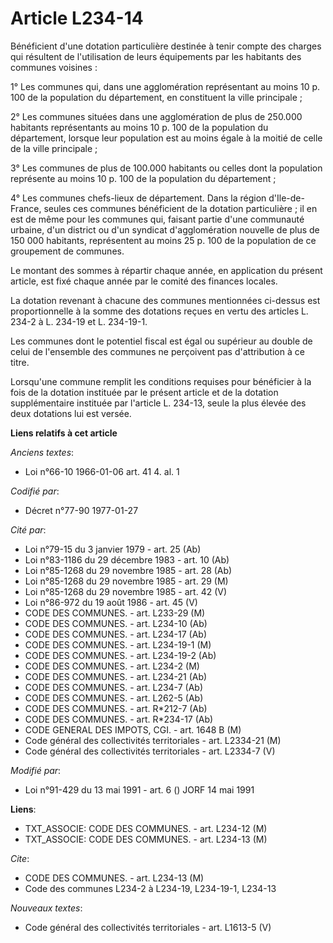 # Article L234-14

Bénéficient d'une dotation particulière destinée à tenir compte des charges qui résultent de l'utilisation de leurs
équipements par les habitants des communes voisines :

1° Les communes qui, dans une agglomération représentant au moins 10 p. 100 de la population du département, en constituent
la ville principale ;

2° Les communes situées dans une agglomération de plus de 250.000 habitants représentants au moins 10 p. 100 de la population
du département, lorsque leur population est au moins égale à la moitié de celle de la ville principale ;

3° Les communes de plus de 100.000 habitants ou celles dont la population représente au moins 10 p. 100 de la population du
département ;

4° Les communes chefs-lieux de département. Dans la région d'Ile-de-France, seules ces communes bénéficient de la dotation
particulière ; il en est de même pour les communes qui, faisant partie d'une communauté urbaine, d'un district ou d'un
syndicat d'agglomération nouvelle de plus de 150 000 habitants, représentent au moins 25 p. 100 de la population de ce
groupement de communes.

Le montant des sommes à répartir chaque année, en application du présent article, est fixé chaque année par le comité des
finances locales.

La dotation revenant à chacune des communes mentionnées ci-dessus est proportionnelle à la somme des dotations reçues en
vertu des articles L. 234-2 à L. 234-19 et L. 234-19-1.

Les communes dont le potentiel fiscal est égal ou supérieur au double de celui de l'ensemble des communes ne perçoivent pas
d'attribution à ce titre.

Lorsqu'une commune remplit les conditions requises pour bénéficier à la fois de la dotation instituée par le présent article
et de la dotation supplémentaire instituée par l'article L. 234-13, seule la plus élevée des deux dotations lui est versée.

**Liens relatifs à cet article**

_Anciens textes_:

  - Loi n°66-10 1966-01-06 art. 41 4. al. 1

_Codifié par_:

  - Décret n°77-90 1977-01-27

_Cité par_:

  - Loi n°79-15 du 3 janvier 1979 - art. 25 (Ab)
  - Loi n°83-1186 du 29 décembre 1983 - art. 10 (Ab)
  - Loi n°85-1268 du 29 novembre 1985 - art. 28 (Ab)
  - Loi n°85-1268 du 29 novembre 1985 - art. 29 (M)
  - Loi n°85-1268 du 29 novembre 1985 - art. 42 (V)
  - Loi n°86-972 du 19 août 1986 - art. 45 (V)
  - CODE DES COMMUNES. - art. L233-29 (M)
  - CODE DES COMMUNES. - art. L234-10 (Ab)
  - CODE DES COMMUNES. - art. L234-17 (Ab)
  - CODE DES COMMUNES. - art. L234-19-1 (M)
  - CODE DES COMMUNES. - art. L234-19-2 (Ab)
  - CODE DES COMMUNES. - art. L234-2 (M)
  - CODE DES COMMUNES. - art. L234-21 (Ab)
  - CODE DES COMMUNES. - art. L234-7 (Ab)
  - CODE DES COMMUNES. - art. L262-5 (Ab)
  - CODE DES COMMUNES. - art. R*212-7 (Ab)
  - CODE DES COMMUNES. - art. R*234-17 (Ab)
  - CODE GENERAL DES IMPOTS, CGI. - art. 1648 B (M)
  - Code général des collectivités territoriales - art. L2334-21 (M)
  - Code général des collectivités territoriales - art. L2334-7 (V)

_Modifié par_:

  - Loi n°91-429 du 13 mai 1991 - art. 6 () JORF 14 mai 1991

**Liens**:

  - TXT_ASSOCIE: CODE DES COMMUNES. - art. L234-12 (M)
  - TXT_ASSOCIE: CODE DES COMMUNES. - art. L234-13 (M)

_Cite_:

  - CODE DES COMMUNES. - art. L234-13 (M)
  - Code des communes L234-2 à L234-19, L234-19-1, L234-13

_Nouveaux textes_:

  - Code général des collectivités territoriales - art. L1613-5 (V)
